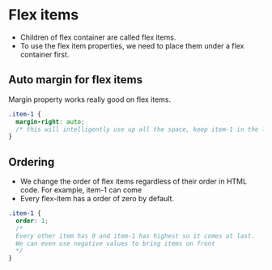 # Flex items
- Children of flex container are called flex items.
- To use the flex item properties, we need to place them under a flex container first.

## Auto margin for flex items
Margin property works really good on flex items.

```css
.item-1 {
  margin-right: auto;
  /* this will intelligently use up all the space, keep item-1 in the left corner and push all the items to the right. We can specify auto margin on any item */
}
```

## Ordering
- We change the order of flex items regardless of their order in HTML code. For example, item-1 can come 
- Every flex-item has a order of zero by default.

```css
.item-1 {
  order: 1; 
  /* 
  Every other item has 0 and item-1 has highest so it comes at last.
  We can even use negative values to bring items on front
  */
}
```
